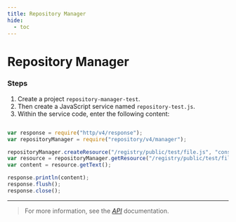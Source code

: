```yaml
---
title: Repository Manager
hide:
  - toc
---
```


Repository Manager
===

### Steps


1. Create a project `repository-manager-test`.
2. Then create a JavaScript service named `repository-test.js`.
3. Within the service code, enter the following content:

```javascript

var response = require("http/v4/response");
var repositoryManager = require("repository/v4/manager");

repositoryManager.createResource("/registry/public/test/file.js", "console.log('Hello World');", "application/json");
var resource = repositoryManager.getResource("/registry/public/test/file.js");
var content = resource.getText();

response.println(content);
response.flush();
response.close();
```

---

> For more information, see the *[API](../../api/)* documentation.
